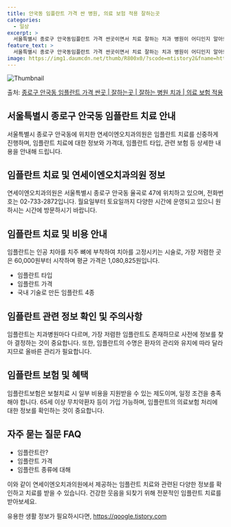 ```yaml
---
title: 안국동 임플란트 가격 싼 병원, 의료 보험 적용 잘하는곳
categories:
  - 일상
excerpt: >
  서울특별시 종로구 안국동임플란트 가격 싼곳이면서 치료 잘하는 치과 병원이 어디인지 알아보도록 하겠습니다. 서울특별시 종로구 안국동에 위치한 연세이엔오치과의원 순서대로 안내 드리며, 임플란트 치료시 신경써야 할 부분 또한 같이 공유 드리겠습니다.2024년 임플란트 가격 살펴보기 👈 클릭임플란트 평균 가격연세이엔오치과의원표 내에 있는 전화 번호를 클릭 하시면 연세이엔오치과의원로 바로 전화 연결 됩니다.분류주소전화번호치과의원서울특별시 종로구 율곡로 47, 4층 (안국동)📞02-733-2872로 전화하기연세이엔오치과의원 위치 확인하기 👈 클릭요일운영시간월요일09:30~18:30화요일09:30~18:30수요일09:30~20:30목요일09:30~18:30금요일09:30~18:30..
feature_text: >
  서울특별시 종로구 안국동임플란트 가격 싼곳이면서 치료 잘하는 치과 병원이 어디인지 알아보도록 하겠습니다. 서울특별시 종로구 안국동에 위치한 연세이엔오치과의원 순서대로 안내 드리며, 임플란트 치료시 신경써야 할 부분 또한 같이 공유 드리겠습니다.2024년 임플란트 가격 살펴보기 👈 클릭임플란트 평균 가격연세이엔오치과의원표 내에 있는 전화 번호를 클릭 하시면 연세이엔오치과의원로 바로 전화 연결 됩니다.분류주소전화번호치과의원서울특별시 종로구 율곡로 47, 4층 (안국동)📞02-733-2872로 전화하기연세이엔오치과의원 위치 확인하기 👈 클릭요일운영시간월요일09:30~18:30화요일09:30~18:30수요일09:30~20:30목요일09:30~18:30금요일09:30~18:30..
image: https://img1.daumcdn.net/thumb/R800x0/?scode=mtistory2&fname=https%3A%2F%2Fblog.kakaocdn.net%2Fdn%2FErPFi%2FbtsGZAlwscW%2Fw7Iv4iVTtd5bw7u87rwNjK%2Fimg.webp
---
```


![Thumbnail](https://img1.daumcdn.net/thumb/R800x0/?scode=mtistory2&fname=https%3A%2F%2Fblog.kakaocdn.net%2Fdn%2FErPFi%2FbtsGZAlwscW%2Fw7Iv4iVTtd5bw7u87rwNjK%2Fimg.webp)

<p>출처: <a href="https://qoogle.tistory.com/6828" rel="dofollow">종로구 안국동 임플란트 가격 싼곳 | 잘하는곳 | 잘하는 병원 치과 | 의료 보험 적용</a> </p>

## 서울특별시 종로구 안국동 임플란트 치료 안내



서울특별시 종로구 안국동에 위치한 연세이엔오치과의원은 임플란트 치료를 신중하게 진행하며, 임플란트 치료에 대한 정보와 가격대, 임플란트
타입, 관련 보험 등 상세한 내용을 안내해 드립니다.



## 임플란트 치료 및 연세이엔오치과의원 정보

연세이엔오치과의원은 서울특별시 종로구 안국동 율곡로 47에 위치하고 있으며, 전화번호는 02-733-2872입니다. 월요일부터 토요일까지
다양한 시간에 운영되고 있으니 원하시는 시간에 방문하시기 바랍니다.



## 임플란트 치료 및 비용 안내

임플란트는 인공 치아를 치주 뼈에 부착하여 치아를 고정시키는 시술로, 가장 저렴한 곳은 60,000원부터 시작하며 평균 가격은
1,080,825원입니다.

  * 임플란트 타입
  * 임플란트 가격
  * 국내 기술로 만든 임플란트 4종



## 임플란트 관련 정보 확인 및 주의사항

임플란트는 치과병원마다 다르며, 가장 저렴한 임플란트도 존재하므로 사전에 정보를 찾아 결정하는 것이 중요합니다. 또한, 임플란트의 수명은
환자의 관리와 유지에 따라 달라지므로 올바른 관리가 필요합니다.



## 임플란트 보험 및 혜택

임플란트보험은 보철치료 시 일부 비용을 지원받을 수 있는 제도이며, 일정 조건을 충족해야 합니다. 65세 이상 무치악환자 등이 가입
가능하며, 임플란트의 의료보험 처리에 대한 정보를 확인하는 것이 중요합니다.

## 자주 묻는 질문 FAQ

  * 임플란트란?
  * 임플란트 가격
  * 임플란트 종류에 대해



이와 같이 연세이엔오치과의원에서 제공하는 임플란트 치료와 관련된 다양한 정보를 확인하고 치료를 받을 수 있습니다. 건강한 웃음을 되찾기 위해
전문적인 임플란트 치료를 받아보세요.

 

유용한 생활 정보가 필요하시다면, <a href="https://qoogle.tistory.com" rel="dofollow">https://qoogle.tistory.com</a>


